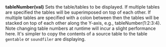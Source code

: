 <a name="tableNumber"><h3 style="padding-top: 40px; margin-top: 40px;"></h3></a>
**tableNumber(val)** Sets the table/tables to be displayed. If multiple tables are specified the tables will be superimposed on top of each other. If multiple tables are specified with a colon between then the tables will be stacked on top of each other along the Y-axis, e.g., tableNumber(1:2:3:4). Note changing table numbers at runtime will incur a slight performance here. It's simpler to copy the contents of a source table to the table `gentable` or `soundfiler` are displaying.  